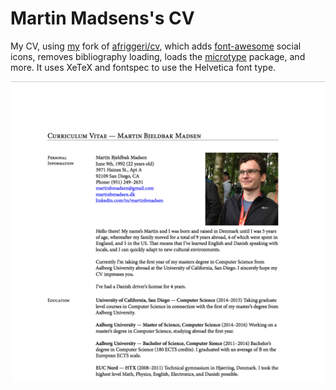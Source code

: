 # Martin Madsens's CV
My CV, using [my](https://github.com/martinbjeldbak/afriggeri-cv) fork of [afriggeri/cv](https://github.com/afriggeri/cv), which adds [font-awesome](http://fortawesome.github.io/Font-Awesome/) social icons, removes bibliography loading, loads the [microtype](https://www.ctan.org/pkg/microtype?lang=en) package, and more. It uses XeTeX and fontspec to use the Helvetica font type.

![Sample image of generated PDF file](sample.png)
